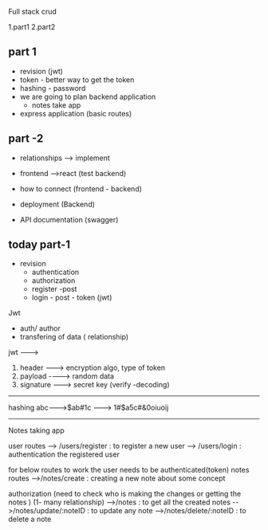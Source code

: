 Full stack crud

1.part1
2.part2

## part 1

- revision (jwt)
- token - better way to get the token
- hashing - password
- we are going to plan backend application
  - notes take app
- express application (basic routes)

## part -2

- relationships --> implement
- frontend -->react (test backend)
- how to connect (frontend - backend)

- deployment (Backend)
- API documentation (swagger)

## today part-1

- revision
  - authentication
  - authorization
  - register -post
  - login - post - token (jwt)

Jwt

- auth/ author
- transfering of data ( relationship)

jwt --->

1. header ---> encryption algo, type of token
2. payload ----> random data
3. signature ---> secret key (verify -decoding)

---

hashing
abc--->$ab#1c ---> 1#$a5c#&0oiuoij

---

Notes taking app

user routes
--> /users/register : to register a new user
--> /users/login : authentication the registered user

for below routes to work the user needs to be authenticated(token)
notes routes
-->/notes/create : creating a new note about some concept

authorization (need to check who is making the changes or getting the notes )
(1- many relationship)
-->/notes : to get all the created notes
-->/notes/update/:noteID : to update any note
-->/notes/delete/:noteID : to delete a note
